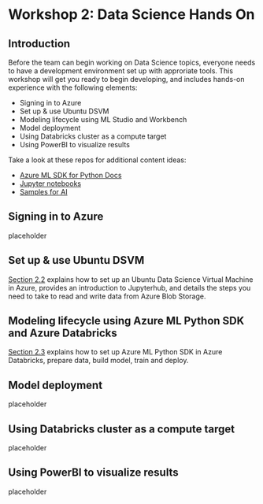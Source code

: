 # Workshop 2: Data Science Hands On

## Introduction

Before the team can begin working on Data Science topics, everyone needs to have a development environment set up with approriate tools. This workshop will get you ready to begin developing, and includes hands-on experience with the following elements:

* Signing in to Azure
* Set up & use Ubuntu DSVM
* Modeling lifecycle using ML Studio and Workbench
* Model deployment
* Using Databricks cluster as a compute target
* Using PowerBI to visualize results

Take a look at these repos for additional content ideas:

* [Azure ML SDK for Python Docs](https://docs.microsoft.com/en-us/python/api/overview/azure/ml/intro?view=azure-ml-py)
* [Jupyter notebooks](https://github.com/Azure/MachineLearningNotebooks)
* [Samples for AI](https://github.com/Microsoft/samples-for-ai)

## Signing in to Azure

placeholder

## Set up & use Ubuntu DSVM

[Section 2.2](02.2-DSVM.md) explains how to set up an Ubuntu Data Science Virtual Machine in Azure, provides an introduction to Jupyterhub, and details the steps you need to take to read and write data from Azure Blob Storage.

## Modeling lifecycle using Azure ML Python SDK and Azure Databricks

[Section 2.3](02.3-AMLwithDatabricks.md) explains how to set up Azure ML Python SDK in Azure Databricks, prepare data, build model, train and deploy.

## Model deployment

placeholder

## Using Databricks cluster as a compute target

placeholder

## Using PowerBI to visualize results

placeholder
